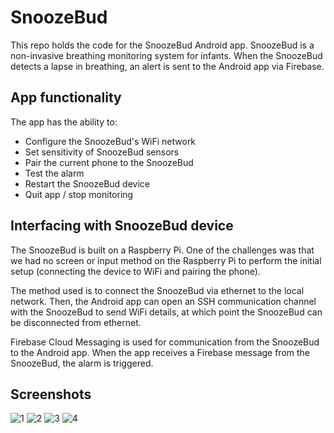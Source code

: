 # SnoozeBud

This repo holds the code for the SnoozeBud Android app. SnoozeBud is a non-invasive breathing monitoring system for infants. When the SnoozeBud detects a lapse in breathing, an alert is sent to the Android app via Firebase.

## App functionality

The app has the ability to:
* Configure the SnoozeBud's WiFi network
* Set sensitivity of SnoozeBud sensors
* Pair the current phone to the SnoozeBud
* Test the alarm
* Restart the SnoozeBud device
* Quit app / stop monitoring

## Interfacing with SnoozeBud device
The SnoozeBud is built on a Raspberry Pi. One of the challenges was that we had no screen or input method on the Raspberry Pi to perform the initial setup (connecting the device to WiFi and pairing the phone).

The method used is to connect the SnoozeBud via ethernet to the local network. Then, the Android app can open an SSH communication channel with the SnoozeBud to send WiFi details, at which point the SnoozeBud can be disconnected from ethernet.

Firebase Cloud Messaging is used for communication from the SnoozeBud to the Android app. When the app receives a Firebase message from the SnoozeBud, the alarm is triggered.

## Screenshots
![1](screenshots/1.png) 
![2](screenshots/2.png) 
![3](screenshots/3.png) 
![4](screenshots/4.png) 
